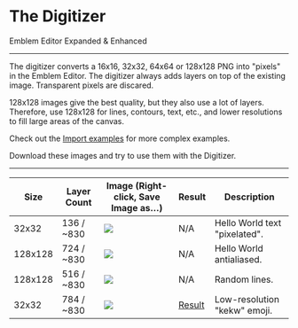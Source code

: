 # The Digitizer

Emblem Editor Expanded & Enhanced

------------------------------------------------------------------------------------------------------------------------

The digitizer converts a 16x16, 32x32, 64x64 or 128x128 PNG into "pixels" in the Emblem Editor.
The digitizer always adds layers on top of the existing image. Transparent pixels are discared.

128x128 images give the best quality, but they also use a lot of layers. Therefore, use 128x128 for lines, contours,
text, etc., and lower resolutions to fill large areas of the canvas.

Check out the [Import examples](./readme-import.md) for more complex examples.

Download these images and try to use them with the Digitizer.

------------------------------------------------------------------------------------------------------------------------

[e1]: ./readme-digitizer/example-1.png
[e2]: ./readme-digitizer/example-2.png
[e3]: ./readme-digitizer/example-3.png
[e4]: ./readme-digitizer/example-4.png

[r4]: ./readme-digitizer/result-4.jpg

| Size    | Layer Count | Image (Right-click, Save Image as…) | Result       | Description                             |
|---------|-------------|-------------------------------------|--------------|-----------------------------------------|
| 32x32   | 136 / ~830  | ![][e1]                             | N/A          | Hello World text "pixelated".           |
| 128x128 | 724 / ~830  | ![][e2]                             | N/A          | Hello World antialiased.                |
| 128x128 | 516 / ~830  | ![][e3]                             | N/A          | Random lines.                           |
| 32x32   | 784 / ~830  | ![][e4]                             | [Result][r4] | Low-resolution "kekw" emoji.            |
